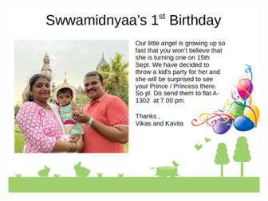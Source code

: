 ![Swwamidnyaa's 1st Birthday](https://github.com/bv42/swwamidnyaa_first_birthday/blob/master/img/img1.png "Swwamidnyaa's 1st Birthday")
